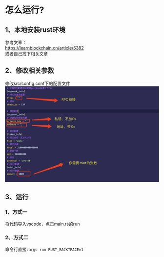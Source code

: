 # 怎么运行?
## 1、本地安装rust环境
参考文章：  
https://learnblockchain.cn/article/5382  
或者自己找下相关文章

## 2、修改相关参数
修改src/config.conf下的配置文件
![](./src/img/read.png)

## 3、运行
### 1、方式一
将代码导入vscode，点击main.rs的run
### 2、方式二
命令行直接```cargo run RUST_BACKTRACE=1```



